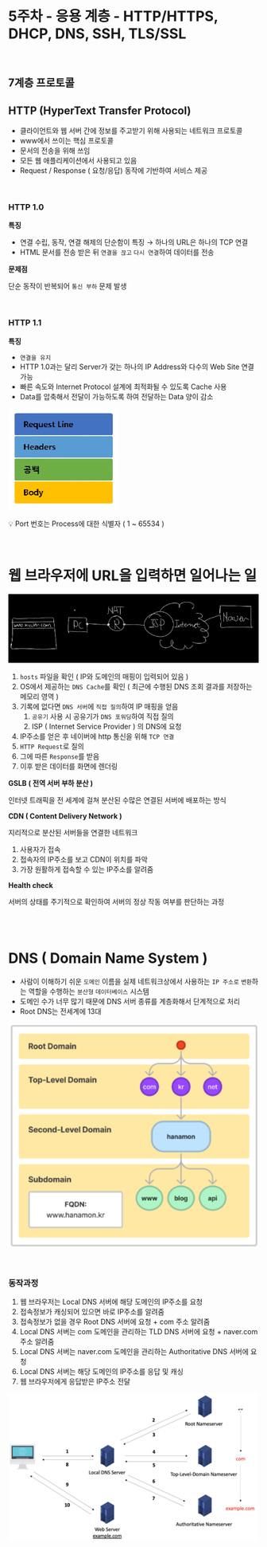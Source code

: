 # 5주차 - 응용 계층 - HTTP/HTTPS, DHCP, DNS, SSH, TLS/SSL

</br>

## 7계층 프로토콜

## HTTP (**H**yper**T**ext **T**ransfer **P**rotocol)

- 클라이언트와 웹 서버 간에 정보를 주고받기 위해 사용되는 네트워크 프로토콜
- www에서 쓰이는 핵심 프로토콜
- 문서의 전송을 위해 쓰임
- 모든 웹 애플리케이션에서 사용되고 있음
- Request / Response ( 요청/응답) 동작에 기반하여 서비스 제공

</br>

### HTTP 1.0

**특징**

- 연결 수립, 동작, 연결 해제의 단순함이 특징 → 하나의 URL은 하나의 TCP 연결
- HTML 문서를 전송 받은 뒤 `연결을 끊고` `다시 연결`하여 데이터를 전송

**문제점**

단순 동작이 반복되어 `통신 부하` 문제 발생

</br>

### HTTP 1.1

**특징**

- `연결을 유지`
- HTTP 1.0과는 달리 Server가 갖는 하나의 IP Address와 다수의 Web Site 연결 가능
- 빠른 속도와 Internet Protocol 설계에 최적화될 수 있도록 Cache 사용
- Data를 압축해서 전달이 가능하도록 하여 전달하는 Data 양이 감소

![Untitled](image.png)

<aside>
💡 Port 번호는 Process에 대한 식별자 ( 1 ~ 65534 )
</aside>

</br>
</br>

# 웹 브라우저에 URL을 입력하면 일어나는 일

![Untitled](image1.png)

1. `hosts` 파일을 확인 ( IP와 도메인의 매핑이 입력되어 있음 )
2. OS에서 제공하는 `DNS Cache`를 확인 ( 최근에 수행된 DNS 조회 결과를 저장하는 메모리 영역 )
3. 기록에 없다면 `DNS 서버`에 `직접 질의`하여 IP 매핑을 얻음
   1. `공유기` 사용 시 공유기가 `DNS 포워딩`하여 직접 질의
   2. ISP ( Internet Service Provider ) 의 DNS에 요청
4. IP주소를 얻은 후 네이버에 http 통신을 위해 `TCP 연결`
5. `HTTP Request`로 질의
6. 그에 따른 `Response`를 받음
7. 이후 받은 데이터를 화면에 렌더링

**GSLB ( 전역 서버 부하 분산 )**

인터넷 트래픽을 전 세계에 걸쳐 분산된 수많은 연결된 서버에 배포하는 방식

**CDN ( Content Delivery Network )**

지리적으로 분산된 서버들을 연결한 네트워크

1. 사용자가 접속
2. 접속자의 IP주소를 보고 CDN이 위치를 파악
3. 가장 원활하게 접속할 수 있는 IP주소를 알려줌

**Health check**

서버의 상태를 주기적으로 확인하여 서버의 정상 작동 여부를 판단하는 과정

</br>
</br>

# DNS ( D**omain Name System )**

- 사람이 이해하기 쉬운 `도메인` 이름을 실제 네트워크상에서 사용하는 `IP 주소로` `변환`하는 역할을 수행하는 `분산형` `데이터베이스` 시스템
- 도메인 수가 너무 많기 때문에 DNS 서버 종류를 계층화해서 단계적으로 처리
- Root DNS는 전세계에 13대

![Untitled](image2.png)

</br>

### 동작과정

1. 웹 브라우저는 Local DNS 서버에 해당 도메인의 IP주소를 요청
2. 접속정보가 캐싱되어 있으면 바로 IP주소를 알려줌
3. 접속정보가 없을 경우 Root DNS 서버에 요청 + com 주소 알려줌
4. Local DNS 서버는 com 도메인을 관리하는 TLD DNS 서버에 요청 + naver.com 주소 알려줌
5. Local DNS 서버는 naver.com 도메인을 관리하는 Authoritative DNS 서버에 요청
6. Local DNS 서버는 해당 도메인의 IP주소를 응답 및 캐싱
7. 웹 브라우저에게 응답받은 IP주소 전달

![Untitled](image3.png)
